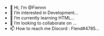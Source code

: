 - 👋 Hi, I’m @Fiennn
- 👀 I’m interested in Development...
- 🌱 I’m currently learning HTML...
- 💞️ I’m looking to collaborate on ...
- 📫 How to reach me Discord : Flend#4785...

<!---
Fiennn/Fiennn is a ✨ special ✨ repository because its `README.md` (this file) appears on your GitHub profile.
You can click the Preview link to take a look at your changes.
--->

